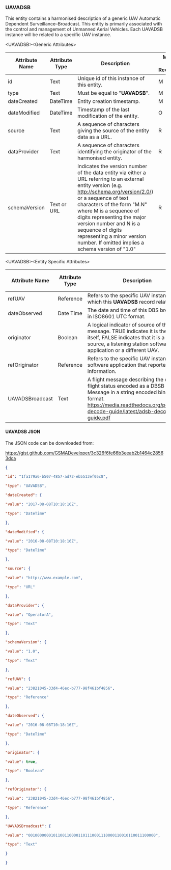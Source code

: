 ### <br>UAVADSB

This entity contains a harmonised description of a generic UAV Automatic
Dependent Surveillance–Broadcast. This entity is primarily associated with the
control and management of Unmanned Aerial Vehicles. Each UAVADSB instance will
be related to a specific UAV instance.

&lt;UAVADSB&gt;&lt;Generic Attributes&gt;

| Attribute Name | Attribute Type | Description                                                                                                                                                                                                                                                                                                                                                                               | Mandatory/ Optional/ Recommended | May be Null |
|----------------|----------------|-------------------------------------------------------------------------------------------------------------------------------------------------------------------------------------------------------------------------------------------------------------------------------------------------------------------------------------------------------------------------------------------|----------------------------------|-------------|
| id             | Text           | Unique id of this instance of this entity.                                                                                                                                                                                                                                                                                                                                                | M                                | N           |
| type           | Text           | Must be equal to "**UAVADSB**".                                                                                                                                                                                                                                                                                                                                                           | M                                | N           |
| dateCreated    | DateTime       | Entity creation timestamp.                                                                                                                                                                                                                                                                                                                                                                | M                                | N           |
| dateModified   | DateTime       | Timestamp of the last modification of the entity.                                                                                                                                                                                                                                                                                                                                         | O                                | Y           |
| source         | Text           | A sequence of characters giving the source of the entity data as a URL.                                                                                                                                                                                                                                                                                                                   | R                                | Y           |
| dataProvider   | Text           | A sequence of characters identifying the originator of the harmonised entity.                                                                                                                                                                                                                                                                                                             | R                                | Y           |
| schemaVersion  | Text or URL    | Indicates the version number of the data entity via either a URL referring to an external entity version (e.g. <http://schema.org/version/2.0/>) or a sequence of text characters of the form "M.N" where M is a sequence of digits representing the major version number and N is a sequence of digits representing a minor version number. If omitted implies a schema version of "1.0" | R                                | Y           |

&lt;UAVADSB&gt;&lt;Entity Specific Attributes&gt;

| Attribute Name  | Attribute Type | Description                                                                                                                                                                                           | Mandatory/ Optional/ Recommended | May be Null |
|-----------------|----------------|-------------------------------------------------------------------------------------------------------------------------------------------------------------------------------------------------------|----------------------------------|-------------|
| refUAV          | Reference      | Refers to the specific UAV instance to which this **UAVADSB** record relates.                                                                                                                         | M                                | N           |
| dateObserved    | Date Time      | The date and time of this DBS broadcast in ISO8601 UTC format.                                                                                                                                        | M                                | N           |
| originator      | Boolean        | A logical indicator of source of the message. TRUE indicates it is the UAV itself, FALSE indicates that it is a different source, a listening station software application or a different UAV.        | M                                | N           |
| refOriginator   | Reference      | Refers to the specific UAV instance or software application that reported the information.                                                                                                            | O                                | Y           |
| UAVADSBroadcast | Text           | A flight message describing the current flight status encoded as a DBSB Message in a string encoded binary format. <https://media.readthedocs.org/pdf/adsb-decode-guide/latest/adsb-decode-guide.pdf> | M                                | N           |

#### UAVADSB JSON

The JSON code can be downloaded from:

https://gist.github.com/GSMADeveloper/3c326f6fe66b3eeab2b1464c28563dca
```json
{

"id": "1fa179a6-b507-4857-ad72-eb5513ef05c8",

"type": "UAVADSB",

"dateCreated": {

"value": "2017-08-08T10:18:16Z",

"type": "DateTime"

},

"dateModified": {

"value": "2016-08-08T10:18:16Z",

"type": "DateTime"

},

"source": {

"value": "http://www.example.com",

"type": "URL"

},

"dataProvider": {

"value": "OperatorA",

"type": "Text"

},

"schemaVersion": {

"value": "1.0",

"type": "Text"

},

"refUAV": {

"value": "23821045-33d4-46ec-b777-98f461bf4856",

"type": "Reference"

},

"dateObserved": {

"value": "2016-08-08T10:18:16Z",

"type": "DateTime"

},

"originator": {

"value": true,

"type": "Boolean"

},

"refOriginator": {

"value": "23821045-33d4-46ec-b777-98f461bf4856",

"type": "Reference"

},

"UAVADSBroadcast": {

"value": "00100000001011001100001101110001110000110010110011100000",

"type": "Text"

}

}
```